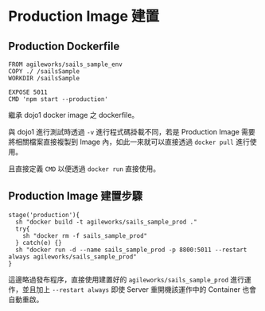 # Production Image 建置


## Production Dockerfile

```
FROM agileworks/sails_sample_env
COPY ./ /sailsSample
WORKDIR /sailsSample

EXPOSE 5011
CMD 'npm start --production'
```

繼承 dojo1 docker image 之 dockerfile。

與 dojo1 進行測試時透過 `-v` 進行程式碼掛載不同，若是 Production Image 需要將相關檔案直接複製到 Image 內，如此一來就可以直接透過 `docker pull` 進行使用。

且直接定義 `CMD` 以便透過 `docker run` 直接使用。

## Production Image 建置步驟

```
stage('production'){
  sh "docker build -t agileworks/sails_sample_prod ."
  try{
    sh "docker rm -f sails_sample_prod"
  } catch(e) {}
  sh "docker run -d --name sails_sample_prod -p 8800:5011 --restart always agileworks/sails_sample_prod"
}
```

這邊略過發布程序，直接使用建置好的 `agileworks/sails_sample_prod` 進行運作，並且加上 `--restart always` 即使 Server 重開機該運作中的 Container 也會自動重啟。
